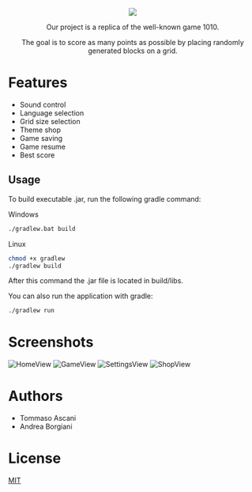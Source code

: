 <p align="center">
  <img src="https://github.com/tommaso-ascani/OOP23-1010/assets/31596042/4212799f-7ee8-46a8-b9f4-b110d08cff19)https://github.com/tommaso-ascani/OOP23-1010/assets/31596042/4212799f-7ee8-46a8-b9f4-b110d08cff19" />
</p>

<p align="center">Our project is a replica of the well-known game 1010.</p>
<p align="center">The goal is to score as many points as possible by placing randomly generated blocks on a grid.</p>

# Features
- Sound control
- Language selection
- Grid size selection
- Theme shop
- Game saving
- Game resume
- Best score

## Usage

To build executable .jar, run the following gradle command:

Windows
```bash
./gradlew.bat build
```

Linux
```bash
chmod +x gradlew
./gradlew build
```

After this command the .jar file is located in build/libs.

You can also run the application with gradle:
```bash
./gradlew run
```

# Screenshots
![HomeView](https://github.com/tommaso-ascani/OOP23-1010/assets/31596042/2559f2cc-bba7-41ae-acd4-6daba800599f)
![GameView](https://github.com/tommaso-ascani/OOP23-1010/assets/31596042/db5c2278-368f-4aeb-aff6-70ca6b52781c)
![SettingsView](https://github.com/tommaso-ascani/OOP23-1010/assets/31596042/b0a51b44-e820-4419-b821-0a050bed490d)
![ShopView](https://github.com/tommaso-ascani/OOP23-1010/assets/31596042/4b061652-0124-4a28-ac05-bf30d7461afc)

# Authors
- Tommaso Ascani
- Andrea Borgiani

# License
[MIT](https://choosealicense.com/licenses/mit/)
